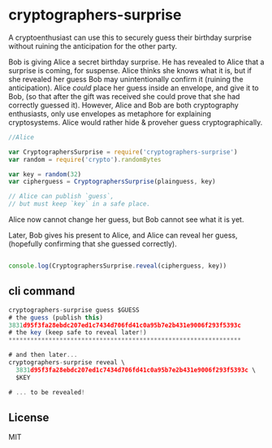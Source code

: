 # cryptographers-surprise

A cryptoenthusiast can use this to securely guess their birthday surprise without ruining the anticipation for the other party.

Bob is giving Alice a secret birthday surprise.
He has revealed to Alice that a surprise is coming, for suspense.
Alice thinks she knows what it is, but if she revealed her guess
Bob may unintentionally confirm it (ruining the anticipation).
Alice _could_ place her guess inside an envelope, and give it to Bob,
(so that after the gift was received she could prove that she
had correctly guessed it).
However, Alice and Bob  are both cryptography enthusiasts,
only use envelopes as metaphore for explaining cryptosystems.
Alice would rather hide & proveher guess cryptographically.

``` js
//Alice

var CryptographersSurprise = require('cryptographers-surprise')
var random = require('crypto').randomBytes

var key = random(32)
var cipherguess = CryptographersSurprise(plainguess, key)

// Alice can publish `guess`,
// but must keep `key` in a safe place.

```

Alice now cannot change her guess, but Bob cannot see what it is yet.

Later, Bob gives his present to Alice, and Alice can reveal her guess,
(hopefully confirming that she guessed correctly).

``` js

console.log(CryptographersSurprise.reveal(cipherguess, key))

```

## cli command

``` js
cryptographers-surprise guess $GUESS
# the guess (publish this)
3831d95f3fa28ebdc207ed1c7434d706fd41c0a95b7e2b431e9006f293f5393c
# the key (keep safe to reveal later!)
****************************************************************

# and then later...
cryptographers-surprise reveal \
  3831d95f3fa28ebdc207ed1c7434d706fd41c0a95b7e2b431e9006f293f5393c \
  $KEY

# ... to be revealed!
```

## License

MIT

